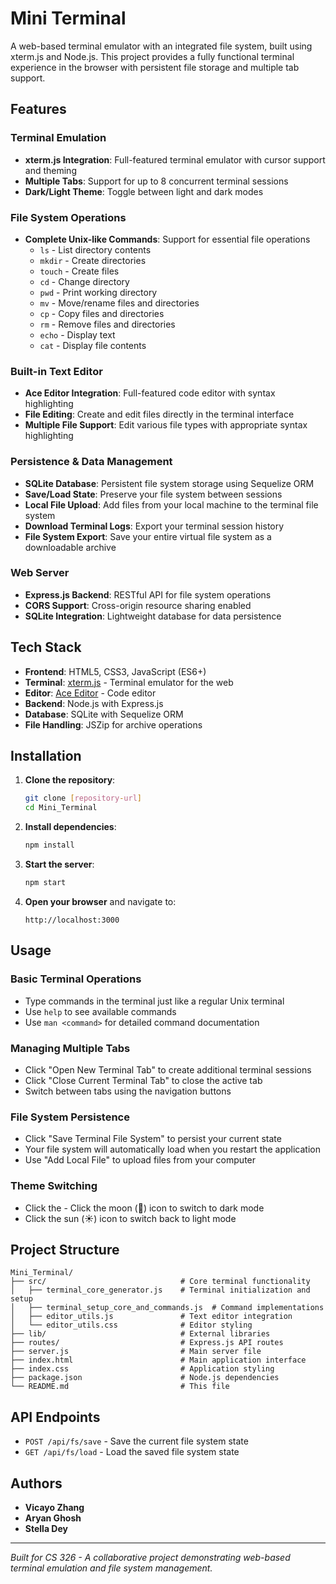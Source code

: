 # Mini Terminal

A web-based terminal emulator with an integrated file system, built using xterm.js and Node.js. This project provides a fully functional terminal experience in the browser with persistent file storage and multiple tab support.

## Features

### Terminal Emulation
- **xterm.js Integration**: Full-featured terminal emulator with cursor support and theming
- **Multiple Tabs**: Support for up to 8 concurrent terminal sessions
- **Dark/Light Theme**: Toggle between light and dark modes

### File System Operations
- **Complete Unix-like Commands**: Support for essential file operations
  - `ls` - List directory contents
  - `mkdir` - Create directories
  - `touch` - Create files
  - `cd` - Change directory
  - `pwd` - Print working directory
  - `mv` - Move/rename files and directories
  - `cp` - Copy files and directories
  - `rm` - Remove files and directories
  - `echo` - Display text
  - `cat` - Display file contents

### Built-in Text Editor
- **Ace Editor Integration**: Full-featured code editor with syntax highlighting
- **File Editing**: Create and edit files directly in the terminal interface
- **Multiple File Support**: Edit various file types with appropriate syntax highlighting

### Persistence & Data Management
- **SQLite Database**: Persistent file system storage using Sequelize ORM
- **Save/Load State**: Preserve your file system between sessions
- **Local File Upload**: Add files from your local machine to the terminal file system
- **Download Terminal Logs**: Export your terminal session history
- **File System Export**: Save your entire virtual file system as a downloadable archive

### Web Server
- **Express.js Backend**: RESTful API for file system operations
- **CORS Support**: Cross-origin resource sharing enabled
- **SQLite Integration**: Lightweight database for data persistence

## Tech Stack

- **Frontend**: HTML5, CSS3, JavaScript (ES6+)
- **Terminal**: [xterm.js](https://xtermjs.org/) - Terminal emulator for the web
- **Editor**: [Ace Editor](https://ace.c9.io/) - Code editor
- **Backend**: Node.js with Express.js
- **Database**: SQLite with Sequelize ORM
- **File Handling**: JSZip for archive operations

## Installation

1. **Clone the repository**:
   ```bash
   git clone [repository-url]
   cd Mini_Terminal
   ```

2. **Install dependencies**:
   ```bash
   npm install
   ```

3. **Start the server**:
   ```bash
   npm start
   ```

4. **Open your browser** and navigate to:
   ```
   http://localhost:3000
   ```

## Usage

### Basic Terminal Operations
- Type commands in the terminal just like a regular Unix terminal
- Use `help` to see available commands
- Use `man <command>` for detailed command documentation

### Managing Multiple Tabs
- Click "Open New Terminal Tab" to create additional terminal sessions
- Click "Close Current Terminal Tab" to close the active tab
- Switch between tabs using the navigation buttons

### File System Persistence
- Click "Save Terminal File System" to persist your current state
- Your file system will automatically load when you restart the application
- Use "Add Local File" to upload files from your computer

### Theme Switching
- Click the - Click the moon (🌙) icon to switch to dark mode
- Click the sun (☀️) icon to switch back to light mode 

## Project Structure

```
Mini_Terminal/
├── src/                              # Core terminal functionality
│   ├── terminal_core_generator.js    # Terminal initialization and setup
│   ├── terminal_setup_core_and_commands.js  # Command implementations
│   ├── editor_utils.js               # Text editor integration
│   └── editor_utils.css              # Editor styling
├── lib/                              # External libraries
├── routes/                           # Express.js API routes
├── server.js                         # Main server file
├── index.html                        # Main application interface
├── index.css                         # Application styling
├── package.json                      # Node.js dependencies
└── README.md                         # This file
```

## API Endpoints

- `POST /api/fs/save` - Save the current file system state
- `GET /api/fs/load` - Load the saved file system state


## Authors

- **Vicayo Zhang**
- **Aryan Ghosh**
- **Stella Dey**

---

*Built for CS 326 - A collaborative project demonstrating web-based terminal emulation and file system management.*